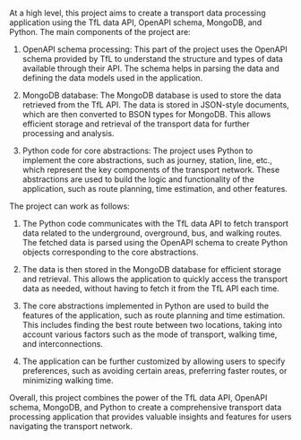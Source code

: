 At a high level, this project aims to create a transport data processing application using the TfL
data API, OpenAPI schema, MongoDB, and Python. The main components of the project are:

1. OpenAPI schema processing: This part of the project uses the OpenAPI schema provided by TfL to
understand the structure and types of data available through their API. The schema helps in parsing
the data and defining the data models used in the application.

2. MongoDB database: The MongoDB database is used to store the data retrieved from the TfL API. The
data is stored in JSON-style documents, which are then converted to BSON types for MongoDB. This
allows efficient storage and retrieval of the transport data for further processing and analysis.

3. Python code for core abstractions: The project uses Python to implement the core abstractions,
such as journey, station, line, etc., which represent the key components of the transport network.
These abstractions are used to build the logic and functionality of the application, such as route
planning, time estimation, and other features.

The project can work as follows:

1. The Python code communicates with the TfL data API to fetch transport data related to the
underground, overground, bus, and walking routes. The fetched data is parsed using the OpenAPI
schema to create Python objects corresponding to the core abstractions.

2. The data is then stored in the MongoDB database for efficient storage and retrieval. This allows
the application to quickly access the transport data as needed, without having to fetch it from the
TfL API each time.

3. The core abstractions implemented in Python are used to build the features of the application,
such as route planning and time estimation. This includes finding the best route between two
locations, taking into account various factors such as the mode of transport, walking time, and
interconnections.

4. The application can be further customized by allowing users to specify preferences, such as
avoiding certain areas, preferring faster routes, or minimizing walking time.

Overall, this project combines the power of the TfL data API, OpenAPI schema, MongoDB, and Python to
create a comprehensive transport data processing application that provides valuable insights and
features for users navigating the transport network.

